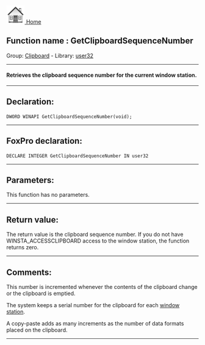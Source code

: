 [<img src="../../images/home.png"> Home ](https://github.com/VFPX/Win32API)  

## Function name : GetClipboardSequenceNumber
Group: [Clipboard](../../functions_group.md#Clipboard)  -  Library: [user32](../../Libraries.md#user32)  
***  


#### Retrieves the clipboard sequence number for the current window station.
***  


## Declaration:
```foxpro  
DWORD WINAPI GetClipboardSequenceNumber(void);  
```  
***  


## FoxPro declaration:
```foxpro  
DECLARE INTEGER GetClipboardSequenceNumber IN user32  
```  
***  


## Parameters:
This function has no parameters.  
***  


## Return value:
The return value is the clipboard sequence number. If you do not have WINSTA_ACCESSCLIPBOARD access to the window station, the function returns zero.  
***  


## Comments:
This number is incremented whenever the contents of the clipboard change or the clipboard is emptied.   
  
The system keeps a serial number for the clipboard for each <a href="https://msdn.microsoft.com/en-us/library/windows/desktop/ms687096(v=vs.85).aspx">window station</a>.   
  
A copy-paste adds as many increments as the number of data formats placed on the clipboard.  
  
***  

